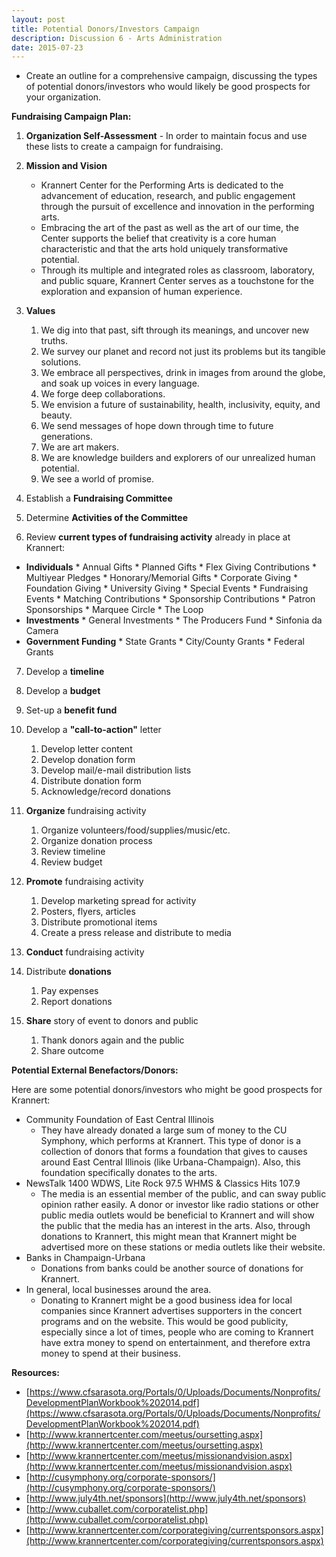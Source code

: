 ```yaml
---
layout: post
title: Potential Donors/Investors Campaign
description: Discussion 6 - Arts Administration
date: 2015-07-23
---
```


* Create an outline for a comprehensive campaign, discussing the types of potential donors/investors who would likely be good prospects for your organization.

<!--more-->

**Fundraising Campaign Plan:**

1.  **Organization Self-Assessment** - In order to maintain focus and use these lists to create a campaign for fundraising.

2.  **Mission and Vision**
    * Krannert Center for the Performing Arts is dedicated to the advancement of education, research, and public engagement through the pursuit of excellence and innovation in the performing arts.
    * Embracing the art of the past as well as the art of our time, the Center supports the belief that creativity is a core human characteristic and that the arts hold uniquely transformative potential.
    * Through its multiple and integrated roles as classroom, laboratory, and public square, Krannert Center serves as a touchstone for the exploration and expansion of human experience.

3.  **Values**
    1. We dig into that past, sift through its meanings, and uncover new truths.
    2. We survey our planet and record not just its problems but its tangible solutions.
    3. We embrace all perspectives, drink in images from around the globe, and soak up voices in every language.
    4. We forge deep collaborations.
    5. We envision a future of sustainability, health, inclusivity, equity, and beauty.
    6. We send messages of hope down through time to future generations.
    7. We are art makers.
    8. We are knowledge builders and explorers of our unrealized human potential.
    9. We see a world of promise.
    
4.  Establish a **Fundraising Committee**

5.  Determine **Activities of the Committee**

6.  Review **current types of fundraising activity** already in place at Krannert:
   * **Individuals**
         * Annual Gifts
         * Planned Gifts
         * Flex Giving Contributions
         * Multiyear Pledges
         * Honorary/Memorial Gifts
         * Corporate Giving
         * Foundation Giving
         * University Giving
         * Special Events
         * Fundraising Events
         * Matching Contributions
         * Sponsorship Contributions
         * Patron Sponsorships
         * Marquee Circle
         * The Loop
   * **Investments**
         * General Investments
         * The Producers Fund
         * Sinfonia da Camera
   * **Government Funding**
         * State Grants
         * City/County Grants
         * Federal Grants
      
7.  Develop a **timeline**

8.  Develop a **budget**

9.  Set-up a **benefit fund**

10.  Develop a **"call-to-action"** letter
      1. Develop letter content
      2. Develop donation form
      3. Develop mail/e-mail distribution lists
      4. Distribute donation form
      5. Acknowledge/record donations

11.  **Organize** fundraising activity
      1. Organize volunteers/food/supplies/music/etc.
      2. Organize donation process
      3. Review timeline
      4. Review budget

12.  **Promote** fundraising activity
      1. Develop marketing spread for activity
      2. Posters, flyers, articles
      3. Distribute promotional items
      4. Create a press release and distribute to media

13.  **Conduct** fundraising activity

14.  Distribute **donations**
      1. Pay expenses
      2. Report donations

15.  **Share** story of event to donors and public
      1. Thank donors again and the public
      2. Share outcome

**Potential External Benefactors/Donors:**

Here are some potential donors/investors who might be good prospects for Krannert:
* Community Foundation of East Central Illinois
   * They have already donated a large sum of money to the CU Symphony, which performs at Krannert. This type of donor is a collection of donors that forms a foundation that gives to causes around East Central Illinois (like Urbana-Champaign). Also, this foundation specifically donates to the arts.
* NewsTalk 1400 WDWS, Lite Rock 97.5 WHMS & Classics Hits 107.9
   * The media is an essential member of the public, and can sway public opinion rather easily. A donor or investor like radio stations or other public media outlets would be beneficial to Krannert and will show the public that the media has an interest in the arts. Also, through donations to Krannert, this might mean that Krannert might be advertised more on these stations or media outlets like their website.
* Banks in Champaign-Urbana
   * Donations from banks could be another source of donations for Krannert.
* In general, local businesses around the area.
   * Donating to Krannert might be a good business idea for local companies since Krannert advertises supporters in the concert programs and on the website. This would be good publicity, especially since a lot of times, people who are coming to Krannert have extra money to spend on entertainment, and therefore extra money to spend at their business.

**Resources:**
*   [https://www.cfsarasota.org/Portals/0/Uploads/Documents/Nonprofits/DevelopmentPlanWorkbook%202014.pdf](https://www.cfsarasota.org/Portals/0/Uploads/Documents/Nonprofits/DevelopmentPlanWorkbook%202014.pdf)
*   [http://www.krannertcenter.com/meetus/oursetting.aspx](http://www.krannertcenter.com/meetus/oursetting.aspx)
*   [http://www.krannertcenter.com/meetus/missionandvision.aspx](http://www.krannertcenter.com/meetus/missionandvision.aspx)
*   [http://cusymphony.org/corporate-sponsors/](http://cusymphony.org/corporate-sponsors/)
*   [http://www.july4th.net/sponsors](http://www.july4th.net/sponsors)
*   [http://www.cuballet.com/corporatelist.php](http://www.cuballet.com/corporatelist.php)
*   [http://www.krannertcenter.com/corporategiving/currentsponsors.aspx](http://www.krannertcenter.com/corporategiving/currentsponsors.aspx)
